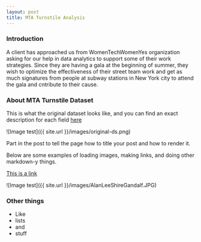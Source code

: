 ```yaml
---
layout: post
title: MTA Turnstile Analysis
---
```


### Introduction

A client has approached us from WomenTechWomenYes organization asking for our help in data analytics to support some of their work strategies. Since they are having a gala at the beginning of summer, they wish to optimize the effectiveness of their street team work and get as much signatures from people at subway stations in New York city to attend the gala and cntribute to their cause.

### About MTA Turnstile Dataset
This is what the original dataset looks like, and you can find an exact description for each field [here](http://web.mta.info/developers/resources/nyct/turnstile/ts_Field_Description.txt) 

![Image test]({{ site.url }}/images/original-ds.png)

Part in the post to tell the page how to title your post and how to render it.

Below are some examples of loading images, making links, and doing other
markdown-y things.


[This is a link](http://thisismetis.com)

![Image test]({{ site.url }}/images/AlanLeeShireGandalf.JPG)

### Other things
* Like
* lists
* and 
* stuff
